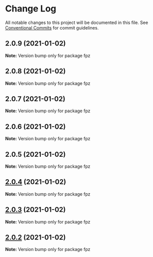 # Change Log

All notable changes to this project will be documented in this file.
See [Conventional Commits](https://conventionalcommits.org) for commit guidelines.

## 2.0.9 (2021-01-02)

**Note:** Version bump only for package fpz





## 2.0.8 (2021-01-02)

**Note:** Version bump only for package fpz





## 2.0.7 (2021-01-02)

**Note:** Version bump only for package fpz





## 2.0.6 (2021-01-02)

**Note:** Version bump only for package fpz





## 2.0.5 (2021-01-02)

**Note:** Version bump only for package fpz





## [2.0.4](https://github.com/skyslit/ark-core/compare/v2.0.3...v2.0.4) (2021-01-02)

**Note:** Version bump only for package fpz

## [2.0.3](https://github.com/skyslit/ark-core/compare/v2.0.2...v2.0.3) (2021-01-02)

**Note:** Version bump only for package fpz

## [2.0.2](https://github.com/skyslit/ark-core/compare/v2.0.1...v2.0.2) (2021-01-02)

**Note:** Version bump only for package fpz
